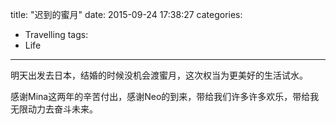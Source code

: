 title: "迟到的蜜月"
date: 2015-09-24 17:38:27
categories: 
- Travelling
tags:
- Life

---
明天出发去日本，结婚的时候没机会渡蜜月，这次权当为更美好的生活试水。

感谢Mina这两年的辛苦付出，感谢Neo的到来，带给我们许多许多欢乐，带给我无限动力去奋斗未来。